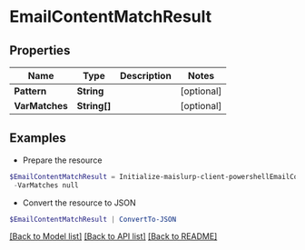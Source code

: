 # EmailContentMatchResult
## Properties

Name | Type | Description | Notes
------------ | ------------- | ------------- | -------------
**Pattern** | **String** |  | [optional] 
**VarMatches** | **String[]** |  | [optional] 

## Examples

- Prepare the resource
```powershell
$EmailContentMatchResult = Initialize-maislurp-client-powershellEmailContentMatchResult  -Pattern null `
 -VarMatches null
```

- Convert the resource to JSON
```powershell
$EmailContentMatchResult | ConvertTo-JSON
```

[[Back to Model list]](../README#documentation-for-models) [[Back to API list]](../README#documentation-for-api-endpoints) [[Back to README]](../README)

